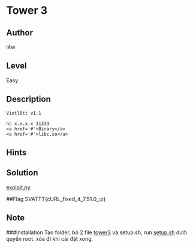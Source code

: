 # Tower 3

## Author
l4w
## Level
Easy
## Description
```
Vietl0tt v1.1

nc x.x.x.x 31333
<a href='#'>Binary</a>
<a href='#'>libc.so</a>
```
## Hints

## Solution
[exploit.py](exploit.py)

##Flag
SVATTT{cURL_fixed_it_7.51.0_:p}

## Note
###Installation
Tạo folder, bỏ 2 file [tower3](tower3) và setup.sh, run [setup.sh](setup.sh) dưới quyền root. xóa đi khi cài đặt xong.


